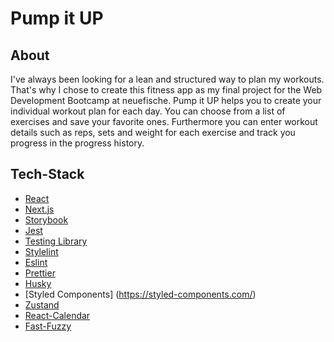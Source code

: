 # Pump it UP

## About
I've always been looking for a lean and structured way to plan my workouts. That's why I chose to create this fitness app as my final project for the Web Development Bootcamp at neuefische. Pump it UP helps you to create your individual workout plan for each day. You can choose from a list of exercises and save your favorite ones. Furthermore you can enter workout details such as reps, sets and weight for each exercise and track you progress in the progress history.

## Tech-Stack
- 	[React](https://reactjs.org/)
-   [Next.js](https://nextjs.org/)
-   [Storybook](https://storybook.js.org/)
-   [Jest](https://jestjs.io/)
-   [Testing Library](https://testing-library.com/)
-   [Stylelint](https://stylelint.io/)
-   [Eslint](https://eslint.org/)
-   [Prettier](https://prettier.io/)
-   [Husky](https://typicode.github.io/husky/)
- 	[Styled Components] (https://styled-components.com/)
-   [Zustand](https://zustand-demo.pmnd.rs/)
- 	[React-Calendar](https://www.npmjs.com/package/react-calendar)
- 	[Fast-Fuzzy](https://www.npmjs.com/package/fast-fuzzy)


